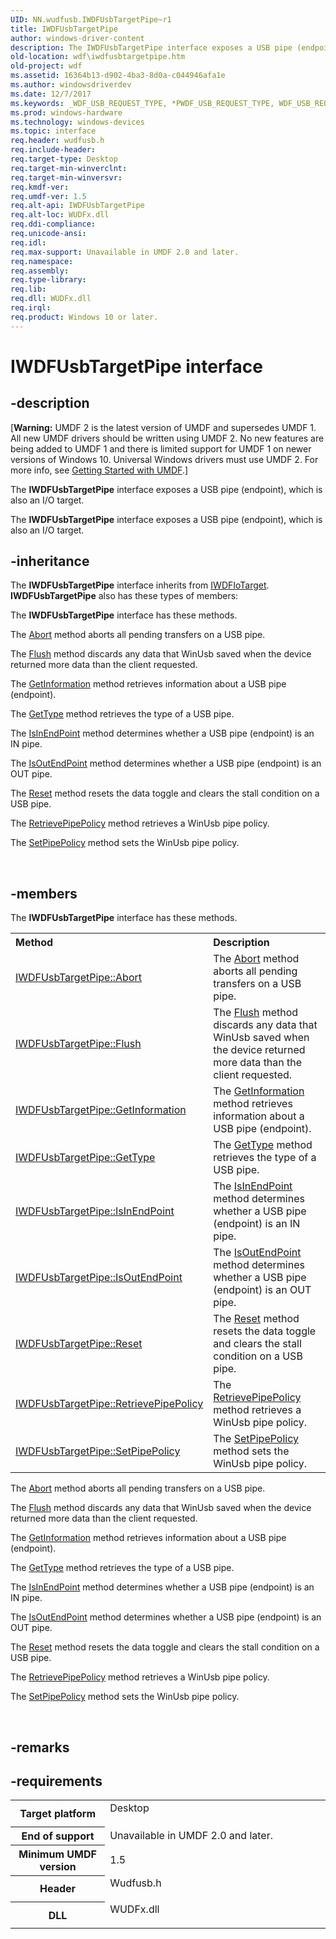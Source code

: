 ```yaml
---
UID: NN.wudfusb.IWDFUsbTargetPipe~r1
title: IWDFUsbTargetPipe
author: windows-driver-content
description: The IWDFUsbTargetPipe interface exposes a USB pipe (endpoint), which is also an I/O target.
old-location: wdf\iwdfusbtargetpipe.htm
old-project: wdf
ms.assetid: 16364b13-d902-4ba3-8d0a-c044946afa1e
ms.author: windowsdriverdev
ms.date: 12/7/2017
ms.keywords: _WDF_USB_REQUEST_TYPE, *PWDF_USB_REQUEST_TYPE, WDF_USB_REQUEST_TYPE
ms.prod: windows-hardware
ms.technology: windows-devices
ms.topic: interface
req.header: wudfusb.h
req.include-header: 
req.target-type: Desktop
req.target-min-winverclnt: 
req.target-min-winversvr: 
req.kmdf-ver: 
req.umdf-ver: 1.5
req.alt-api: IWDFUsbTargetPipe
req.alt-loc: WUDFx.dll
req.ddi-compliance: 
req.unicode-ansi: 
req.idl: 
req.max-support: Unavailable in UMDF 2.0 and later.
req.namespace: 
req.assembly: 
req.type-library: 
req.lib: 
req.dll: WUDFx.dll
req.irql: 
req.product: Windows 10 or later.
---
```


# IWDFUsbTargetPipe interface



## -description
<p class="CCE_Message">[<b>Warning:</b> UMDF 2 is the latest version of UMDF and supersedes UMDF 1.  All new UMDF drivers should be written using UMDF 2.  No new features are being added to UMDF 1 and there is limited support for UMDF 1 on newer versions of Windows 10.  Universal Windows drivers must use UMDF 2.  For more info, see <a href="https://docs.microsoft.com/en-us/windows-hardware/drivers/wdf/getting-started-with-umdf-version-2">Getting Started with UMDF</a>.]


The <b>IWDFUsbTargetPipe</b> interface exposes a USB pipe (endpoint), which is also an I/O target.



The <b>IWDFUsbTargetPipe</b> interface exposes a USB pipe (endpoint), which is also an I/O target.



## -inheritance
The <b xmlns:loc="http://microsoft.com/wdcml/l10n">IWDFUsbTargetPipe</b> interface inherits from <a href="..\wudfddi\nn-wudfddi-iwdfiotarget.md">IWDFIoTarget</a>. <b>IWDFUsbTargetPipe</b> also has these types of members:

The <b>IWDFUsbTargetPipe</b> interface has these methods.

The <a href="wdf.iwdfusbtargetpipe_abort">Abort</a> method aborts all pending transfers on a USB pipe.

The <a href="wdf.iwdfusbtargetpipe_flush">Flush</a> method discards any data that WinUsb saved when the device returned more data than the client requested.

The <a href="wdf.iwdfusbtargetpipe_getinformation">GetInformation</a> method retrieves information about a USB pipe (endpoint).

The <a href="wdf.iwdfusbtargetpipe_gettype">GetType</a> method retrieves the type of a USB pipe.

The <a href="wdf.iwdfusbtargetpipe_isinendpoint">IsInEndPoint</a> method determines whether a USB pipe (endpoint) is an IN pipe.

The <a href="wdf.iwdfusbtargetpipe_isoutendpoint">IsOutEndPoint</a> method determines whether a USB pipe (endpoint) is an OUT pipe.

The <a href="wdf.iwdfusbtargetpipe_reset">Reset</a> method resets the data toggle and clears the stall condition on a USB pipe.

The <a href="wdf.iwdfusbtargetpipe_retrievepipepolicy">RetrievePipePolicy</a> method retrieves a WinUsb pipe policy.

The <a href="wdf.iwdfusbtargetpipe_setpipepolicy">SetPipePolicy</a> method sets the WinUsb pipe policy.

 


## -members
The <b>IWDFUsbTargetPipe</b> interface has these methods.
<table class="members" id="memberListMethods">
<tr>
<th align="left" width="37%">Method</th>
<th align="left" width="63%">Description</th>
</tr>
<tr data="declared;">
<td align="left" width="37%">
<a href="wdf.iwdfusbtargetpipe_abort">IWDFUsbTargetPipe::Abort</a>
</td>
<td align="left" width="63%">
The <a href="wdf.iwdfusbtargetpipe_abort">Abort</a> method aborts all pending transfers on a USB pipe.

</td>
</tr>
<tr data="declared;">
<td align="left" width="37%">
<a href="wdf.iwdfusbtargetpipe_flush">IWDFUsbTargetPipe::Flush</a>
</td>
<td align="left" width="63%">
The <a href="wdf.iwdfusbtargetpipe_flush">Flush</a> method discards any data that WinUsb saved when the device returned more data than the client requested.

</td>
</tr>
<tr data="declared;">
<td align="left" width="37%">
<a href="wdf.iwdfusbtargetpipe_getinformation">IWDFUsbTargetPipe::GetInformation</a>
</td>
<td align="left" width="63%">
The <a href="wdf.iwdfusbtargetpipe_getinformation">GetInformation</a> method retrieves information about a USB pipe (endpoint).

</td>
</tr>
<tr data="declared;">
<td align="left" width="37%">
<a href="wdf.iwdfusbtargetpipe_gettype">IWDFUsbTargetPipe::GetType</a>
</td>
<td align="left" width="63%">
The <a href="wdf.iwdfusbtargetpipe_gettype">GetType</a> method retrieves the type of a USB pipe.

</td>
</tr>
<tr data="declared;">
<td align="left" width="37%">
<a href="wdf.iwdfusbtargetpipe_isinendpoint">IWDFUsbTargetPipe::IsInEndPoint</a>
</td>
<td align="left" width="63%">
The <a href="wdf.iwdfusbtargetpipe_isinendpoint">IsInEndPoint</a> method determines whether a USB pipe (endpoint) is an IN pipe.

</td>
</tr>
<tr data="declared;">
<td align="left" width="37%">
<a href="wdf.iwdfusbtargetpipe_isoutendpoint">IWDFUsbTargetPipe::IsOutEndPoint</a>
</td>
<td align="left" width="63%">
The <a href="wdf.iwdfusbtargetpipe_isoutendpoint">IsOutEndPoint</a> method determines whether a USB pipe (endpoint) is an OUT pipe.

</td>
</tr>
<tr data="declared;">
<td align="left" width="37%">
<a href="wdf.iwdfusbtargetpipe_reset">IWDFUsbTargetPipe::Reset</a>
</td>
<td align="left" width="63%">
The <a href="wdf.iwdfusbtargetpipe_reset">Reset</a> method resets the data toggle and clears the stall condition on a USB pipe.

</td>
</tr>
<tr data="declared;">
<td align="left" width="37%">
<a href="wdf.iwdfusbtargetpipe_retrievepipepolicy">IWDFUsbTargetPipe::RetrievePipePolicy</a>
</td>
<td align="left" width="63%">
The <a href="wdf.iwdfusbtargetpipe_retrievepipepolicy">RetrievePipePolicy</a> method retrieves a WinUsb pipe policy.

</td>
</tr>
<tr data="declared;">
<td align="left" width="37%">
<a href="wdf.iwdfusbtargetpipe_setpipepolicy">IWDFUsbTargetPipe::SetPipePolicy</a>
</td>
<td align="left" width="63%">
The <a href="wdf.iwdfusbtargetpipe_setpipepolicy">SetPipePolicy</a> method sets the WinUsb pipe policy.

</td>
</tr>
</table>The <a href="wdf.iwdfusbtargetpipe_abort">Abort</a> method aborts all pending transfers on a USB pipe.

The <a href="wdf.iwdfusbtargetpipe_flush">Flush</a> method discards any data that WinUsb saved when the device returned more data than the client requested.

The <a href="wdf.iwdfusbtargetpipe_getinformation">GetInformation</a> method retrieves information about a USB pipe (endpoint).

The <a href="wdf.iwdfusbtargetpipe_gettype">GetType</a> method retrieves the type of a USB pipe.

The <a href="wdf.iwdfusbtargetpipe_isinendpoint">IsInEndPoint</a> method determines whether a USB pipe (endpoint) is an IN pipe.

The <a href="wdf.iwdfusbtargetpipe_isoutendpoint">IsOutEndPoint</a> method determines whether a USB pipe (endpoint) is an OUT pipe.

The <a href="wdf.iwdfusbtargetpipe_reset">Reset</a> method resets the data toggle and clears the stall condition on a USB pipe.

The <a href="wdf.iwdfusbtargetpipe_retrievepipepolicy">RetrievePipePolicy</a> method retrieves a WinUsb pipe policy.

The <a href="wdf.iwdfusbtargetpipe_setpipepolicy">SetPipePolicy</a> method sets the WinUsb pipe policy.

 


## -remarks


## -requirements
<table>
<tr>
<th width="30%">
Target platform

</th>
<td width="70%">
<dl>
<dt>Desktop</dt>
</dl>
</td>
</tr>
<tr>
<th width="30%">
End of support

</th>
<td width="70%">
Unavailable in UMDF 2.0 and later.

</td>
</tr>
<tr>
<th width="30%">
Minimum UMDF version

</th>
<td width="70%">
1.5

</td>
</tr>
<tr>
<th width="30%">
Header

</th>
<td width="70%">
<dl>
<dt>Wudfusb.h</dt>
</dl>
</td>
</tr>
<tr>
<th width="30%">
DLL

</th>
<td width="70%">
<dl>
<dt>WUDFx.dll</dt>
</dl>
</td>
</tr>
</table>